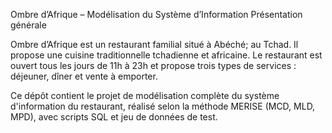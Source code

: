  Ombre d’Afrique – Modélisation du Système d’Information
Présentation générale

Ombre d’Afrique est un restaurant familial situé à Abéché; au Tchad. Il propose une cuisine traditionnelle tchadienne et africaine. Le restaurant est ouvert tous les jours de 11h à 23h et propose trois types de services : déjeuner, dîner et vente à emporter.

Ce dépôt contient le projet de modélisation complète du système d'information du restaurant, réalisé selon la méthode MERISE (MCD, MLD, MPD), avec scripts SQL et jeu de données de test.


